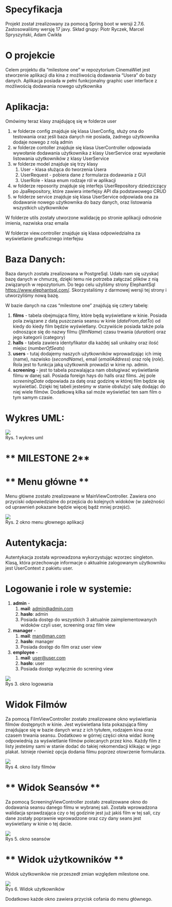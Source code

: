 ﻿# **Specyfikacja**
Projekt został zrealizowany za pomocą Spring boot w wersji 2.7.6. Zastosowaliśmy wersję 17 javy. Skład grupy: Piotr Ryczek, Marcel Spryszyński, Adam Ćwikła  
# **O projekcie**
Celem projektu dla “milestone one”  w repozytorium CinemaWiet jest stworzenie aplikacji dla kina z możliwością dodawania “Usera” do bazy danych. Aplikacja posiada w pełni funkcjonalny graphic user interface z możliwością dodawania nowego użytkownika
# **Aplikacja:**
Omówimy teraz klasy znajdującę się w folderze user

1) w folderze config znajduje się klasa UserConfig, służy ona do testowania oraz jeśli baza danych nie posiada, żadnego użytkownika dodaje nowego z rolą admin
2) w folderze contoller znajduje się klasa UserController odpowiada wywołanie dodawania użytkownika z klasy UserService oraz wywołanie listowania użytkowników z klasy UserService
3) w folderze model znajduje się trzy klasy
   1) User - klasa służąca do tworzenia Usera
   2) UserRequest - pobiera dane z formularza dodawania z GUI
   3) UserRole - klasa enum rodzaje ról w aplikacji
4) w folderze reposority znajduje się interfejs UserRepository dziedziczący po JpaRepository, które zawiera interfejsy API dla podstawowego CRUD
5) w folderze service znajduje się klasa UserService odpowiada ona za dodawanie nowego użytkownika do bazy danych, oraz listowania wszystkich użytkowników

W folderze utils zostały utworzone walidację po stronie aplikacji odnośnie imienia, nazwiska oraz emaila

W folderze view.controller znajduje się klasa odpowiedzialna za wyświetlanie greaficznego interfejsu

# **Baza Danych:**
Baza danych została zrealizowana w PostgreSql. Udało nam się uzyskać bazę danych w chmurzę, dzięki temu nie potrzeba załączać plików z nią związanych w repozytorium. Do tego celu użyliśmy strony ElephantSql <https://www.elephantsql.com/>. Skorzystaliśmy z darmowej wersji tej strony i utworzyliśmy nową bazę. 

W bazie danych na czas “milestone one” znajdują się cztery tabelę:

1. **films** - tabela obejmująca filmy, które będą wyświetlane w kinie. Posiada pola związane z datą puszczania seansu w kinie (*dateFrom*,*datTo*) od kiedy do kiedy film będzie wyświetlany. Oczywiście posiada także pola odnoszące się do nazwy filmu (*filmName*) czasu trwania (*duration*) oraz jego kategorii (category)
1. **halls** - tabela zawiera identyfikator dla każdej sali unikalny oraz ilość miejsc (*numberOfSeats*)
1. **users** - tutaj dodajemy naszych użytkowników wprowadzając ich imię (name), nazwisko (*secondName*), email (*emailAddress*) oraz rolę (*role*). Rola jest to funkcja jaką użytkownik prowadzi w kinie np. admin.
1. **screening** - jest to tabela pozwalająca nam obsługiwać wyświetlanie filmu w danej sali. Posiada foreign hays do halls oraz films. Jej pole *screeningDate* odpowiada za datę oraz godzinę w której film będzie się wyświetlać. Dzięki tej tabeli jesteśmy w stanie obsłużyć salę dodając do niej wiele filmów. Dodatkową kilka sal może wyświetlać ten sam film o tym samym czasie. 

# **Wykres UML:**
![](uml.png?raw=true)
<br /> Rys. 1 wykres uml

# ** MILESTONE 2**

# ** Menu główne **
Menu główne zostało zrealizowane w MainViewController. Zawiera ono przyciski odpowiedzialne do przejścia do kolejnych widoków (w zależności od uprawnień pokazane będzie więcej bądź mniej przejść).

![](MainView.png?raw=true)
<br /> Rys. 2 okno menu głownego aplikacji


# **Autentykacja:**
Autentykacja została wprowadzona wykorzystując wzorzec singleton. Klasą, która przechowuje informacje o aktualnie zalogowanym użytkowniku jest UserContext z pakietu user.

# **Logowanie i role w systemie:**
1. **admin** - 
   1. **mail**: admin@admin.com
   1. **hasło**: admin
   1. Posiada dostęp do wszystkich 3 aktualnie zaimplementowanych widoków czyli user, screening oraz film view
2. **manager** - 
   1. **mail**: man@man.com
   1. **hasło**: manager
   1. Posiada dostęp do film oraz user view
3. **employee** - 
   1. **mail**: user@user.com
   2. **hasło**: user
   3. Posiada dostęp wyłącznie do screning view

![](LoginView.png?raw=true)
<br /> Rys 3. okno logowania

# **Widok Filmów**
Za pomocą FilmViewController zostało zrealizowane okno wyświetlania filmów dostępnych w kinie.
Jest wyświetlana lista pokazująca filmy znajdujące się w bazie danych wraz z ich tytułem, rodzajem kina oraz czasem trwania seansu.  Dodatkowo w górnej części okna widać ikonę odpowiednią za wyświetlanie filmów polecanych przez kino. Każdy film z listy jesteśmy sami w stanie dodać do takiej rekomendacji klikając w jego plakat. 
Istnieje również opcja dodania filmu poprzez otowrzenie formularza.

![](FilmView.png?raw=true)
<br /> Rys 4. okno listy filmów

# ** Widok Seansów **
Za pomocą ScreeningViewController  zostało zrealizowane okno do dodawania seansu danego filmu w wybranej sali. Została wprowadzona walidacja sprawdzająca czy o tej godzinie jest już jakiś film w tej sali, czy dane zostały poprawnie wprowadzone oraz czy dany seans jest wyświetlany w kinie o tej dacie. 

![](ScreeningViewView.png?raw=true)
<br /> Rys 5. okno seansów

# ** Widok użytkowników **
Widok użytkowników nie przeszedł zmian względem milestone one.

![](UserView.png?raw=true)
<br /> Rys 6. Widok użytkowników


Dodatkowo każde okno zawiera przycisk cofania do menu głównego.


